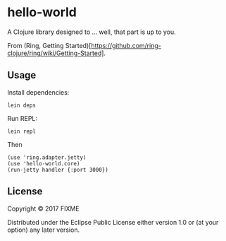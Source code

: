 # hello-world

A Clojure library designed to ... well, that part is up to you.

From (Ring, Getting Started)[https://github.com/ring-clojure/ring/wiki/Getting-Started].

## Usage

Install dependencies:
```
lein deps
```

Run REPL:
```
lein repl
```

Then
```
(use 'ring.adapter.jetty)
(use 'hello-world.core)
(run-jetty handler {:port 3000})
```


## License

Copyright © 2017 FIXME

Distributed under the Eclipse Public License either version 1.0 or (at
your option) any later version.
